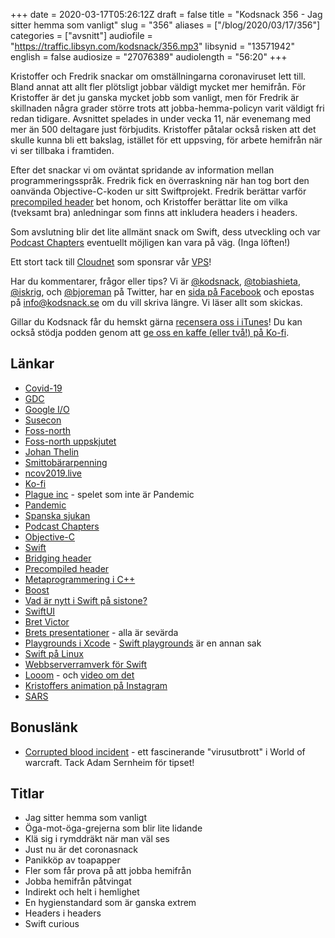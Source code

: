 +++
date = 2020-03-17T05:26:12Z
draft = false
title = "Kodsnack 356 - Jag sitter hemma som vanligt"
slug = "356"
aliases = ["/blog/2020/03/17/356"]
categories = ["avsnitt"]
audiofile = "https://traffic.libsyn.com/kodsnack/356.mp3"
libsynid = "13571942"
english = false
audiosize = "27076389"
audiolength = "56:20"
+++

Kristoffer och Fredrik snackar om omställningarna coronaviruset lett till. Bland annat att allt fler plötsligt jobbar väldigt mycket mer hemifrån. För Kristoffer är det ju ganska mycket jobb som vanligt, men för Fredrik är skillnaden några grader större trots att jobba-hemma-policyn varit väldigt fri redan tidigare. Avsnittet spelades in under vecka 11, när evenemang med mer än 500 deltagare just förbjudits. Kristoffer påtalar också risken att det skulle kunna bli ett bakslag, istället för ett uppsving, för arbete hemifrån när vi ser tillbaka i framtiden.

Efter det snackar vi om oväntat spridande av information mellan programmeringsspråk. Fredrik fick en överraskning när han tog bort den oanvända Objective-C-koden ur sitt Swiftprojekt. Fredrik berättar varför [precompiled header](https://en.wikipedia.org/wiki/Precompiled_header) bet honom, och Kristoffer berättar lite om vilka (tveksamt bra) anledningar som finns att inkludera headers i headers.

Som avslutning blir det lite allmänt snack om Swift, dess utveckling och var [Podcast Chapters](https://chaptersapp.com/) eventuellt möjligen kan vara på väg. (Inga löften!)

Ett stort tack till [Cloudnet](http://www.cloudnet.se) som sponsrar vår [VPS](http://en.wikipedia.org/wiki/Virtual_private_server)!

Har du kommentarer, frågor eller tips? Vi är [@kodsnack](https://www.twitter.com/kodsnack), [@tobiashieta](https://www.twitter.com/tobiashieta), [@iskrig](https://www.twitter.com/iskrig), och [@bjoreman](https://www.twitter.com/bjoreman) på Twitter, har en [sida på Facebook](https://www.facebook.com/kodsnack) och epostas på [info@kodsnack.se](mailto:info@kodsnack.se) om du vill skriva längre. Vi läser allt som skickas.

Gillar du Kodsnack får du hemskt gärna [recensera oss i iTunes](http://itunes.apple.com/se/podcast/kodsnack/id561631498?l=en)! Du kan också stödja podden genom att <a href="https://ko-fi.com/kodsnack" rel="payment">ge oss en kaffe (eller två!) på Ko-fi</a>.

## Länkar ##
* [Covid-19](https://en.wikipedia.org/wiki/Coronavirus_disease_2019)
* [GDC](https://en.wikipedia.org/wiki/Game_Developers_Conference)
* [Google I/O](https://en.wikipedia.org/wiki/Google_I/O)
* [Susecon](https://www.susecon.com/)
* [Foss-north](https://foss-north.se/)
* [Foss-north uppskjutet](https://foss-gbg.se/2020/03/foss-north-postponed/)
* [Johan Thelin](https://twitter.com/e8johan)
* [Smittobärarpenning](https://www.forsakringskassan.se/privatpers/sjuk/anstalld/smittbararpenning)
* [ncov2019.live](https://ncov2019.live/)
* [Ko-fi](https://ko-fi.com/Manage/)
* [Plague inc](https://reason.com/2020/03/13/coronavirus-covid-19-plague-inc-china-app-store-ban/) - spelet som inte är Pandemic
* [Pandemic](https://en.wikipedia.org/wiki/Pandemic_%28board_game%29)
* [Spanska sjukan](https://en.wikipedia.org/wiki/Spanish_flu)
* [Podcast Chapters](https://chaptersapp.com/)
* [Objective-C](https://en.wikipedia.org/wiki/Objective-C)
* [Swift](https://en.wikipedia.org/wiki/Swift_%28programming_language%29)
* [Bridging header](https://developer.apple.com/documentation/swift/imported_c_and_objective-c_apis/importing_objective-c_into_swift)
* [Precompiled header](https://en.wikipedia.org/wiki/Precompiled_header)
* [Metaprogrammering i C++](https://en.wikipedia.org/wiki/Template_metaprogramming)
* [Boost](https://en.wikipedia.org/wiki/Boost_%28C%2B%2B_libraries%29)
* [Vad är nytt i Swift på sistone?](https://swift.org/blog/swift-5-released/)
* [SwiftUI](https://developer.apple.com/documentation/swiftui)
* [Bret Victor](http://worrydream.com/)
* [Brets presentationer](http://worrydream.com/#!/DrawingDynamicVisualizationsTalk) - alla är sevärda
* [Playgrounds i Xcode](https://developer.apple.com/videos/play/wwdc2018/402/) - [Swift playgrounds](https://developer.apple.com/swift-playgrounds/) är en annan sak
* [Swift på Linux](https://swift.org/getting-started/)
* [Webbserverramverk för Swift](https://www.raywenderlich.com/1323930-vapor-vs-kitura-choosing-a-server-side-swift-framework)
* [Looom](https://iorama.studio/) - och [video om det](https://www.youtube.com/watch?v=YOCOEVJY16o)
* [Kristoffers animation på Instagram](https://www.instagram.com/p/B9m_s4-hL7x/)
* [SARS](https://en.wikipedia.org/wiki/Severe_acute_respiratory_syndrome)

## Bonuslänk ##
* [Corrupted blood incident](https://en.wikipedia.org/wiki/Corrupted_Blood_incident) - ett fascinerande "virusutbrott" i World of warcraft. Tack Adam Sernheim för tipset!

## Titlar ##
* Jag sitter hemma som vanligt
* Öga-mot-öga-grejerna som blir lite lidande
* Klä sig i rymddräkt när man väl ses
* Just nu är det coronasnack
* Panikköp av toapapper
* Fler som får prova på att jobba hemifrån
* Jobba hemifrån påtvingat
* Indirekt och helt i hemlighet
* En hygienstandard som är ganska extrem
* Headers i headers
* Swift curious